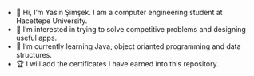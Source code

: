 - 👋 Hi, I’m Yasin Şimşek. I am a computer engineering student at Hacettepe University.
- 👀 I’m interested in trying to solve competitive problems and designing useful apps.
- 🌱 I’m currently learning Java, object orianted programming and data structures.
- 🏆 I will add the certificates I have earned into this repository. 
